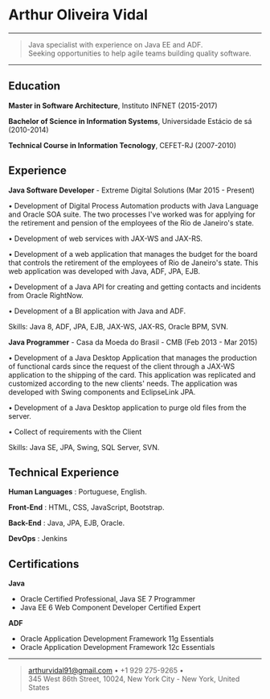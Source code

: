Arthur Oliveira Vidal
============

----

>  Java specialist with experience on Java EE and ADF.    
   Seeking opportunities to help agile teams building quality software.    

----

Education
---------

**Master in Software Architecture**, Instituto INFNET (2015-2017)

**Bachelor of Science in Information Systems**, Universidade Estácio de sá (2010-2014)

**Technical Course in Information Tecnology**, CEFET-RJ (2007-2010)


Experience
----------

**Java Software Developer** - Extreme Digital Solutions (Mar 2015 - Present)

• Development of Digital Process Automation products with Java Language and Oracle SOA suite.
The two processes I've worked was for applying for the retirement and pension of the employees of the Rio de Janeiro's state.

• Development of web services with JAX-WS and JAX-RS. 

• Development of a web application that manages the budget for the board that controls the retirement of the employees of Rio de Janeiro's state. 
This web application was developed with Java, ADF, JPA, EJB.

• Development of a Java API for creating and getting contacts and incidents from Oracle RightNow.

• Development of a BI application with Java and ADF.            

Skills: Java 8, ADF, JPA, EJB, JAX-WS, JAX-RS, Oracle BPM, SVN.    	
        

**Java Programmer** - Casa da Moeda do Brasil - CMB (Feb 2013 - Mar 2015)

• Development of a Java Desktop Application that manages the production of functional cards since the
request of the client through a JAX-WS application to the shipping of the card. This application was replicated and
customized according to the new clients' needs. The application was developed with Swing components and
EclipseLink JPA.          

• Development of a Java Desktop application to purge old files from the server.      

• Collect of requirements with the Client          	

Skills: Java SE, JPA, Swing, SQL Server, SVN.

Technical Experience
--------------------

**Human Languages** :  Portuguese, English.    

**Front-End** :   HTML, CSS, JavaScript, Bootstrap.    

**Back-End** :   Java, JPA, EJB, Oracle.

**DevOps** :   Jenkins


Certifications
----------------------------------------

**Java**

* Oracle Certified Professional, Java SE 7 Programmer
* Java EE 6 Web Component Developer Certified Expert

**ADF**

* Oracle Application Development Framework 11g Essentials
* Oracle Application Development Framework 12c Essentials

----

> arthurvidal91@gmail.com • +1 929 275-9265 •    
> 345 West 86th Street, 10024, New York City - New York, United States 
